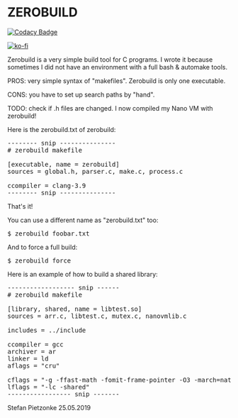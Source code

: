 ZEROBUILD
=========
[![Codacy Badge](https://api.codacy.com/project/badge/Grade/b929bcf0782b4b09b29f5cd090f05a59)](https://www.codacy.com/app/koder77/zerobuild?utm_source=github.com&amp;utm_medium=referral&amp;utm_content=koder77/zerobuild&amp;utm_campaign=Badge_Grade)

[![ko-fi](https://www.ko-fi.com/img/githubbutton_sm.svg)](https://ko-fi.com/P5P2Y3KP)

Zerobuild is a very simple build tool for C programs.
I wrote it because sometimes I did not have an environment with a full bash & automake tools.

PROS: very simple syntax of "makefiles". Zerobuild is only one executable.

CONS: you have to set up search paths by "hand".

TODO: check if .h files are changed.
I now compiled my Nano VM with zerobuild!

Here is the zerobuild.txt of zerobuild:

<pre>
-------- snip ---------------
# zerobuild makefile

[executable, name = zerobuild]
sources = global.h, parser.c, make.c, process.c

ccompiler = clang-3.9
-------- snip ---------------
</pre>

That's it!

You can use a different name as "zerobuild.txt" too:

<pre>
$ zerobuild foobar.txt
</pre>

And to force a full build:

<pre>
$ zerobuild force
</pre>

Here is an example of how to build a shared library:

<pre>
------------------ snip ------
# zerobuild makefile

[library, shared, name = libtest.so]
sources = arr.c, libtest.c, mutex.c, nanovmlib.c

includes = ../include

ccompiler = gcc
archiver = ar
linker = ld
aflags = "cru"

cflags = "-g -ffast-math -fomit-frame-pointer -O3 -march=native"
lflags = "-lc -shared"
----------------- snip -------
</pre>

Stefan Pietzonke  25.05.2019
